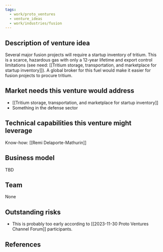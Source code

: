 ```yaml
---
tags:
  - work/proto_ventures
  - venture_ideas
  - work/industries/fusion
---
```

## Description of venture idea
Several major fusion projects will require a startup inventory of tritium. This is a scarce, hazardous gas with only a 12-year lifetime and export control limitations (see need: [[Tritium storage, transportation, and marketplace for startup inventory]]). A global broker for this fuel would make it easier for fusion projects to procure tritium.

## Market needs this venture would address
- [[Tritium storage, transportation, and marketplace for startup inventory]]
- Something in the defense sector

## Technical capabilities this venture might leverage
Know-how: [[Remi Delaporte-Mathurin]]

## Business model
TBD

## Team
None

## Outstanding risks
- This is probably too early according to [[2023-11-30 Proto Ventures Channel Forum]] participants.

## References
